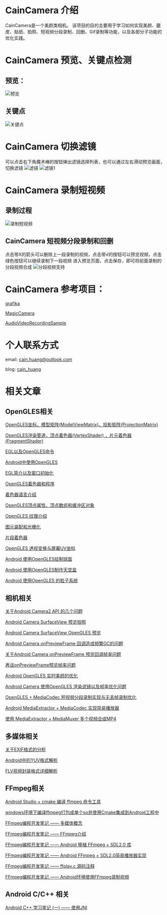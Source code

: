 # CainCamera 介绍
CainCamera是一个美颜类相机。
该项目的目的主要用于学习如何实现美颜、磨皮、贴纸、拍照、短视频分段录制、回删、Gif录制等功能，以及各部分子功能的优化实践。

# CainCamera 预览、关键点检测
## 预览：
![预览](https://github.com/CainKernel/CainCamera/blob/master/images/preview.png)
## 关键点
![关键点](https://github.com/CainKernel/CainCamera/blob/master/images/face_landmark.png)

# CainCamera 切换滤镜
可以点击右下角魔术棒的按钮弹出滤镜选择列表，也可以通过左右滑动预览画面，切换滤镜
![滤镜](https://github.com/CainKernel/CainCamera/blob/master/images/filters.png)
![滤镜1](https://github.com/CainKernel/CainCamera/blob/master/images/filters_01.png)

# CainCamera 录制短视频
## 录制过程
![录制短视频](https://github.com/CainKernel/CainCamera/blob/master/images/recording.png)
## CainCamera 短视频分段录制和回删
点击带X的箭头可以删除上一段录制的视频，点击带√的按钮可以预览视频，点击绿色按钮可以继续录制下一段视频
进入预览页面，点击保存，即可将前面录制的分段视频合成
![分段视频支持](https://github.com/CainKernel/CainCamera/blob/master/images/video_delete_or_preview.png)

# CainCamera 参考项目：
[grafika](https://github.com/google/grafika)

[MagicCamera](https://github.com/wuhaoyu1990/MagicCamera)

[AudioVideoRecordingSample](https://github.com/saki4510t/AudioVideoRecordingSample)


# 个人联系方式

email: <cain.huang@outlook.com>

blog: [cain_huang](http://www.jianshu.com/u/fd6f2b25d0f4)

# 相关文章

## OpenGLES相关
[OpenGLES坐标、模型矩阵(ModelViewMatrix)、投影矩阵(ProjectionMatrix)](http://www.jianshu.com/p/566632a1e009)

[OpenGLES渲染管道，顶点着色器(VertexShader) ，片元着色器(FragmentShader)](http://www.jianshu.com/p/1f58c69fd018)

[EGL以及OpenGLES命令](http://www.jianshu.com/p/be2f6d5826cd)

[Android中使用OpenGLES](http://www.jianshu.com/p/d426430b9631)

[EGL简介以及窗口初始化](http://www.jianshu.com/p/1e49ae3cf3ac)

[OpenGLES着色器和程序](http://www.jianshu.com/p/4427ef7fc090)

[着色器语言介绍](http://www.jianshu.com/p/b07dc4f8b80e)

[OpenGLES顶点属性、顶点数组和缓冲区对象](http://www.jianshu.com/p/b8128654af23)

[OpenGLES 纹理介绍](http://www.jianshu.com/p/e0ee9dc7722f)

[图元装配和光栅化](http://www.jianshu.com/p/261abcea4c78)

[片段着色器](http://www.jianshu.com/p/33f32c7fd52f)

[OpenGLES 透视变换与屏幕UV坐标](http://www.jianshu.com/p/85f661ac177d)

[Android 使用OpenGLES绘制球面](http://www.jianshu.com/p/c127387cd504)

[Android 使用OpenGLES制作天空盒](http://www.jianshu.com/p/820581046d3c)

[Android 使用OpenGLES 的粒子系统](http://www.jianshu.com/p/0831b40a0bc9)


## 相机相关
[关于Android Camera2 API 的几个问题](http://www.jianshu.com/p/5148090c2191)

[Android Camera SurfaceView 预览拍照](http://www.jianshu.com/p/9e0f3fc5a3b4)

[Android Camera SurfaceView OpenGLES 预览](http://www.jianshu.com/p/e4643b141644)

[Android Camera onPreviewFrame 回调造成频繁GC的问题](http://www.jianshu.com/p/77a524265f3c)

[关于Android Camera onPreviewFrame 预览回调帧率问题](http://www.jianshu.com/p/a33b1eabe71c)

[再谈onPreviewFrame预览帧率问题](http://www.jianshu.com/p/b0b4a20fd90a)

[Android OpenGLES 实时美颜的优化](http://www.jianshu.com/p/a76a1201ae53)

[Android Camera 使用OpenGLES 渲染滤镜以及帧率优化问题](http://www.jianshu.com/p/2d2776a0931e)

[OpenGLES + MediaCodec 短视频分段录制实现与无丢帧录制优化](http://www.jianshu.com/p/9dc03b01bae3)

[Android MediaExtractor + MediaCodec 实现简易播放器](https://www.jianshu.com/p/ec5fd369c518)

[使用 MediaExtractor + MediaMuxer 多个视频合成MP4](http://www.jianshu.com/p/97b79842b47a)

## 多媒体相关
[关于EXIF格式的分析](https://www.jianshu.com/p/ae7b9ab20bca)

[Android中的YUV格式解析](https://www.jianshu.com/p/0d5800b5d9a2)

[FLV视频封装格式详细解析](https://www.jianshu.com/p/07657d85617e)

## FFmpeg相关
[Android Studio + cmake 编译 ffmpeg 命令工具](http://www.jianshu.com/p/99aa2ce1960e)

[windows环境下编译ffmpeg打包成单个so并使用Cmake集成到Android工程中](http://www.jianshu.com/p/ed2266abe28b)

[FFmpeg编程开发笔记 —— 多媒体概念](https://www.jianshu.com/p/86163f48f3dd)

[FFmpeg编程开发笔记 —— FFmpeg介绍](https://www.jianshu.com/p/71d5d0f7a1c4)

[FFmpeg编程开发笔记 —— Android 移植 FFmpeg + SDL2.0 库](https://www.jianshu.com/p/ff60dc41f876)

[FFmpeg编程开发笔记 —— Android FFmpeg + SDL2.0简易播放器实现](https://www.jianshu.com/p/77c8944d9058)

[FFmpeg编程开发笔记 —— ffplay.c 源码注释](https://www.jianshu.com/p/87ac510edf07)

[FFmpeg编程开发笔记 —— Android环境使用FFmpeg录制视频](https://www.jianshu.com/p/0fd017336b06)


## Android C/C++ 相关
[Android C++ 学习笔记 (一) —— 使用JNI](https://www.jianshu.com/p/7b83d825fc5c)
